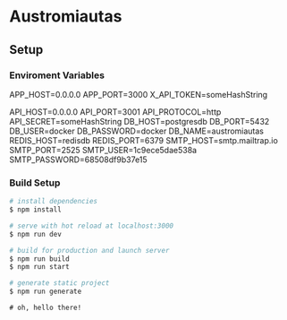 # Austromiautas

## Setup 

### Enviroment Variables
APP_HOST=0.0.0.0
APP_PORT=3000
X_API_TOKEN=someHashString

API_HOST=0.0.0.0
API_PORT=3001
API_PROTOCOL=http
API_SECRET=someHashString
DB_HOST=postgresdb
DB_PORT=5432
DB_USER=docker
DB_PASSWORD=docker
DB_NAME=austromiautas
REDIS_HOST=redisdb
REDIS_PORT=6379
SMTP_HOST=smtp.mailtrap.io
SMTP_PORT=2525
SMTP_USER=1c9ece5dae538a
SMTP_PASSWORD=68508df9b37e15

### Build Setup

```bash
# install dependencies
$ npm install

# serve with hot reload at localhost:3000
$ npm run dev

# build for production and launch server
$ npm run build
$ npm run start

# generate static project
$ npm run generate
```

```
# oh, hello there!
```
